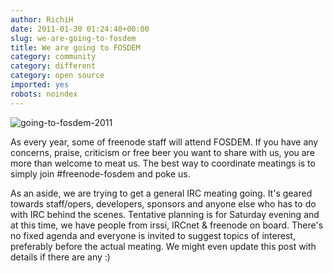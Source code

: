 ```yaml
---
author: RichiH
date: 2011-01-30 01:24:40+00:00
slug: we-are-going-to-fosdem
title: We are going to FOSDEM
category: community
category: different
category: open source
imported: yes
robots: noindex
---
```

![going-to-fosdem-2011](static/img/going-to-fosdem-2011.png)

As every year, some of freenode staff will attend FOSDEM. If you have any concerns, praise, criticism or free beer you want to share with us, you are more than welcome to meat us. The best way to coordinate meatings is to simply join ﻿﻿#freenode-fosdem and poke us.

As an aside, we are trying to get a general IRC meating going. It's geared towards staff/opers, developers, sponsors and anyone else who has to do with IRC behind the scenes. Tentative planning is for Saturday evening and at this time, we have people from irssi, IRCnet & freenode on board.﻿ There's no fixed agenda and everyone is invited to suggest topics of interest, preferably before the actual meating. We might even update this post with details if there are any :)
